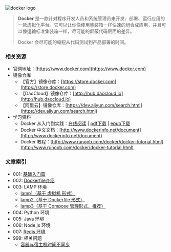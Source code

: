![docker logo](./docker.png)

> **Docker** 是一款针对程序开发人员和系统管理员来开发、部署、运行应用的一款虚拟化平台。它可以让你像使用集装箱一样快速的组合成应用，并且可以像运输标准集装箱一样，尽可能的屏蔽代码层面的差异。
> 
> Docker 会尽可能的缩短从代码测试到产品部署的时间。

### 相关资源

- 官网地址：[https://www.docker.com](https://www.docker.com)
- 镜像仓库
    - 【官方】镜像仓库：[https://store.docker.com](https://store.docker.com)
    - 【DaoCloud】镜像仓库：[http://hub.daocloud.io](http://hub.daocloud.io)
    - 【阿里云】镜像仓库：[https://dev.aliyun.com/search.html](https://dev.aliyun.com/search.html)
- 学习资料
    - Docker 从入门到实践：[在线阅读](https://github.com/yeasy/docker_practice/blob/master/SUMMARY.md) | [pdf下载](https://www.gitbook.com/download/pdf/book/yeasy/docker_practice) | [epub下载](https://www.gitbook.com/download/epub/book/yeasy/docker_practice)
    - Docker 中文文档：[http://www.dockerinfo.net/document](http://www.dockerinfo.net/document)
    - Docker 教程：[http://www.runoob.com/docker/docker-tutorial.html](http://www.runoob.com/docker/docker-tutorial.html)

### 文章索引

+ 001: [基础入门篇](./基础入门篇.md)
+ 002: [Dockerfile介绍](./Dockerfile介绍.md)
+ 003: LAMP 环境
	- [lamp1（基于 虚拟机 形式）](./lamp1/)
	- [lamp2（基于 Dockerfile 形式）](./lamp2/)
	- [lamp3（基于 Compose 管理形式，推荐）](./lamp3/)
+ 004: Python 环境
+ 005: Java 环境
+ 006: Node.js 环境
+ 007: [Redis 环境](./redis/)
+ 999: 相关问题
	- [容器与宿主机时间不同步](./容器与宿主机时间不同步.md)
